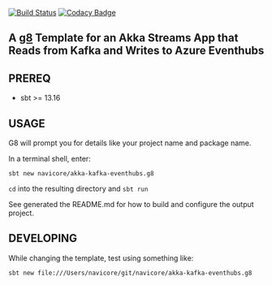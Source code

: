 [![Build Status](https://travis-ci.org/navicore/akka-kafka-eventhubs.g8.svg?branch=master)](https://travis-ci.org/navicore/akka-kafka-eventhubs.g8)
[![Codacy Badge](https://api.codacy.com/project/badge/Grade/ce59808726964769b0a135aa8ad1bbb5)](https://www.codacy.com/app/navicore/akka-kafka-eventhubs.g8?utm_source=github.com&amp;utm_medium=referral&amp;utm_content=navicore/akka-kafka-eventhubs.g8&amp;utm_campaign=Badge_Grade)

A [g8] Template for an Akka Streams App that Reads from Kafka and Writes to Azure Eventhubs
---

## PREREQ

  * sbt >= 13.16

## USAGE

G8 will prompt you for details like your project name and package name.

In a terminal shell, enter:

```console
sbt new navicore/akka-kafka-eventhubs.g8 
```

`cd` into the resulting directory and `sbt run`

See generated the README.md for how to build and configure the output project.


## DEVELOPING

While changing the template, test using something like:

```console
sbt new file:///Users/navicore/git/navicore/akka-kafka-eventhubs.g8
```

[g8]: http://www.foundweekends.org/giter8/

